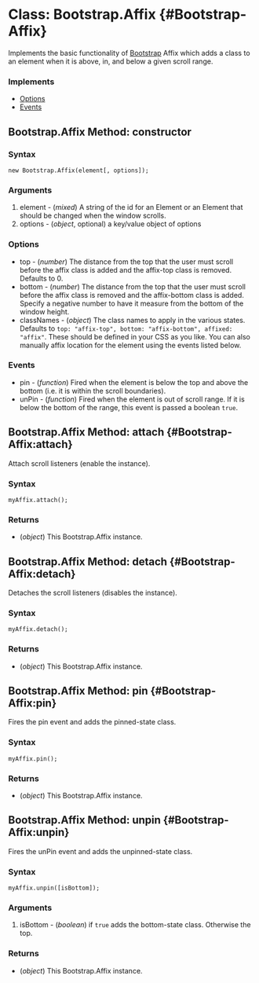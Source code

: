 Class: Bootstrap.Affix {#Bootstrap-Affix}
=============================

Implements the basic functionality of [Bootstrap](http://anutron.github.com/mootools-bootstrap/#tooltip) Affix which adds a class to an element when it is above, in, and below a given scroll range.

### Implements

- [Options][]
- [Events][]

Bootstrap.Affix Method: constructor
-----------------------------

### Syntax

	new Bootstrap.Affix(element[, options]);

### Arguments

1. element - (*mixed*) A string of the id for an Element or an Element that should be changed when the window scrolls.
2. options - (*object*, optional) a key/value object of options

### Options

* top - (*number*) The distance from the top that the user must scroll before the affix class is added and the affix-top class is removed. Defaults to 0.
* bottom - (*number*) The distance from the top that the user must scroll before the affix class is removed and the affix-bottom class is added. Specify a negative number to have it measure from the bottom of the window height.
* classNames - (*object*) The class names to apply in the various states. Defaults to `top: "affix-top", bottom: "affix-bottom", affixed: "affix"`. These should be defined in your CSS as you like. You can also manually affix location for the element using the events listed below.

### Events

* pin - (*function*) Fired when the element is below the top and above the bottom (i.e. it is within the scroll boundaries).
* unPin - (*function*) Fired when the element is out of scroll range. If it is below the bottom of the range, this event is passed a boolean `true`.

Bootstrap.Affix Method: attach {#Bootstrap-Affix:attach}
------------------------------------------------

Attach scroll listeners (enable the instance).

### Syntax

	myAffix.attach();

### Returns

* (*object*) This Bootstrap.Affix instance.

Bootstrap.Affix Method: detach {#Bootstrap-Affix:detach}
------------------------------------------------

Detaches the scroll listeners (disables the instance).

### Syntax

	myAffix.detach();

### Returns

* (*object*) This Bootstrap.Affix instance.

Bootstrap.Affix Method: pin {#Bootstrap-Affix:pin}
------------------------------------------------

Fires the pin event and adds the pinned-state class.

### Syntax

	myAffix.pin();

### Returns

* (*object*) This Bootstrap.Affix instance.

Bootstrap.Affix Method: unpin {#Bootstrap-Affix:unpin}
------------------------------------------------

Fires the unPin event and adds the unpinned-state class.

### Syntax

	myAffix.unpin([isBottom]);

### Arguments

1. isBottom - (*boolean*) if `true` adds the bottom-state class. Otherwise the top.

### Returns

* (*object*) This Bootstrap.Affix instance.

[Options]: http;//mootools.net/core/Class/Class.Extras#Options
[Events]: http;//mootools.net/core/Class/Class.Extras#Events